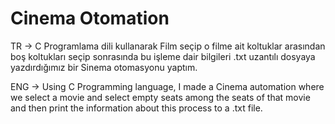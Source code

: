 # Cinema Otomation
TR -> C Programlama dili kullanarak Film seçip o filme ait koltuklar arasından boş koltukları seçip sonrasında bu işleme dair bilgileri .txt uzantılı dosyaya yazdırdığımız bir Sinema otomasyonu yaptım.


ENG -> Using C Programming language, I made a Cinema automation where we select a movie and select empty seats among the seats of that movie and then print the information about this process to a .txt file.
